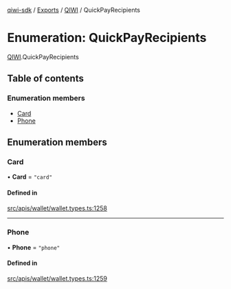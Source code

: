 [qiwi-sdk](../README.md) / [Exports](../modules.md) / [QIWI](../modules/QIWI.md) / QuickPayRecipients

# Enumeration: QuickPayRecipients

[QIWI](../modules/QIWI.md).QuickPayRecipients

## Table of contents

### Enumeration members

- [Card](QIWI.QuickPayRecipients.md#card)
- [Phone](QIWI.QuickPayRecipients.md#phone)

## Enumeration members

### Card

• **Card** = `"card"`

#### Defined in

[src/apis/wallet/wallet.types.ts:1258](https://github.com/AlexXanderGrib/node-qiwi-sdk/blob/116975d/src/apis/wallet/wallet.types.ts#L1258)

___

### Phone

• **Phone** = `"phone"`

#### Defined in

[src/apis/wallet/wallet.types.ts:1259](https://github.com/AlexXanderGrib/node-qiwi-sdk/blob/116975d/src/apis/wallet/wallet.types.ts#L1259)
